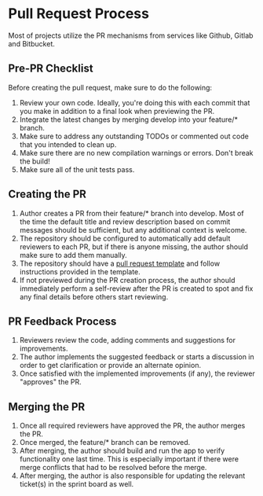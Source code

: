 # Pull Request Process

Most of projects utilize the PR mechanisms from services like Github, Gitlab and Bitbucket.

## Pre-PR Checklist

Before creating the pull request, make sure to do the following:

1. Review your own code. Ideally, you're doing this with each commit that you make in addition to a final look when previewing the PR.
2. Integrate the latest changes by merging develop into your feature/* branch.
3. Make sure to address any outstanding TODOs or commented out code that you intended to clean up.
4. Make sure there are no new compilation warnings or errors. Don't break the build!
5. Make sure all of the unit tests pass.

## Creating the PR

1. Author creates a PR from their feature/* branch into develop. Most of the time the default title and review description based on commit messages should be sufficient, but any additional context is welcome.
2. The repository should be configured to automatically add default reviewers to each PR, but if there is anyone missing, the author should make sure to add them manually.
3. The repository should have a [pull request template](../.github/pull-request-template.md) and follow instructions provided in the template.
4. If not previewed during the PR creation process, the author should immediately perform a self-review after the PR is created to spot and fix any final details before others start reviewing.

## PR Feedback Process

1. Reviewers review the code, adding comments and suggestions for improvements.
2. The author implements the suggested feedback or starts a discussion in order to get clarification or provide an alternate opinion.
3. Once satisfied with the implemented improvements (if any), the reviewer "approves" the PR.

## Merging the PR

1. Once all required reviewers have approved the PR, the author merges the PR.
2. Once merged, the feature/* branch can be removed.
3. After merging, the author should build and run the app to verify functionality one last time. This is especially important if there were merge conflicts that had to be resolved before the merge.
4. After merging, the author is also responsible for updating the relevant ticket(s) in the sprint board as well.
